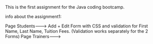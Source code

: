 This is the first assignment for the Java coding bootcamp.

info about the assignment1:

Page Students---> Add + Edit Form with CSS and validation for First Name, Last Name, Tuition Fees. (Validation works separately for the 2 Forms)
Page Trainers---> 